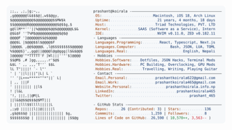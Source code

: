 <a href="https://github.com/prashantkoirala465/prashantkoirala465">
  <picture>
    <source media="(prefers-color-scheme: dark)" srcset="https://raw.githubusercontent.com/prashantkoirala465/prashantkoirala465/main/dark_mode.svg">
    <img alt="Prashant Koirala's GitHub Profile README" src="https://raw.githubusercontent.com/prashantkoirala465/prashantkoirala465/main/light_mode.svg">
  </picture>
</a>
